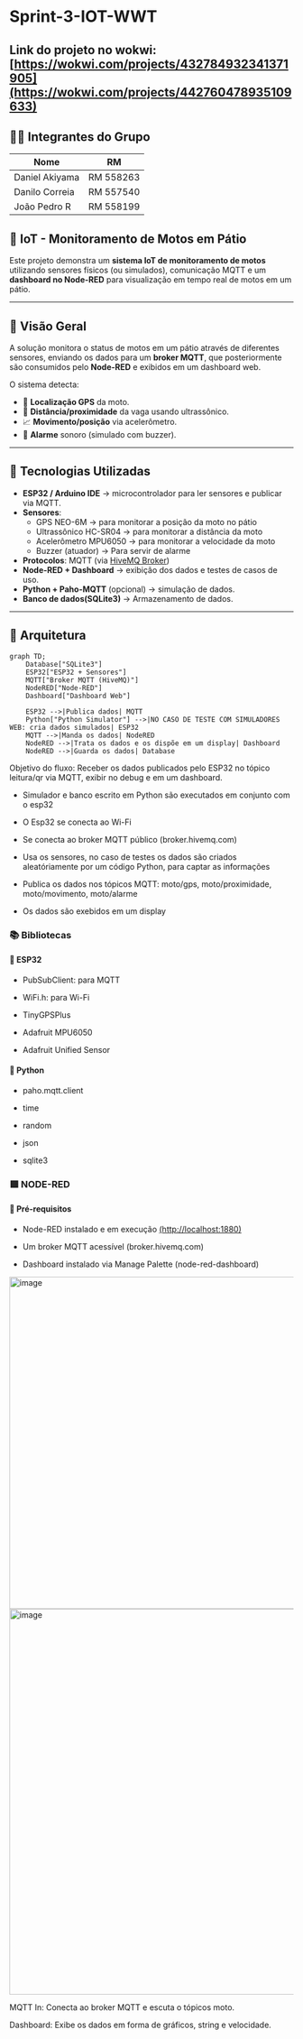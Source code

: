 # Sprint-3-IOT-WWT

## Link do projeto no wokwi: [https://wokwi.com/projects/432784932341371905](https://wokwi.com/projects/442760478935109633)

## 👨‍💻 Integrantes do Grupo
| Nome           | RM        |
|----------------|-----------|
| Daniel Akiyama | RM 558263 |
| Danilo Correia | RM 557540 |
| João Pedro R   | RM 558199 |

## 🚀 IoT - Monitoramento de Motos em Pátio

Este projeto demonstra um **sistema IoT de monitoramento de motos** utilizando sensores físicos (ou simulados), comunicação MQTT e um **dashboard no Node-RED** para visualização em tempo real de motos em um pátio.

---

## 📖 Visão Geral
A solução monitora o status de motos em um pátio através de diferentes sensores, enviando os dados para um **broker MQTT**, que posteriormente são consumidos pelo **Node-RED** e exibidos em um dashboard web.

O sistema detecta:
- 📍 **Localização GPS** da moto.  
- 📏 **Distância/proximidade** da vaga usando ultrassônico.  
- 📈 **Movimento/posição** via acelerômetro.  
- 🚨 **Alarme** sonoro (simulado com buzzer).  

---

## 🔧 Tecnologias Utilizadas
- **ESP32 / Arduino IDE** → microcontrolador para ler sensores e publicar via MQTT. 
- **Sensores**:
  - GPS NEO-6M → para monitorar a posição da moto no pátio
  - Ultrassônico HC-SR04 → para monitorar a distância da moto
  - Acelerômetro MPU6050 → para monitorar a velocidade da moto
  - Buzzer (atuador) → Para servir de alarme
- **Protocolos**: MQTT (via [HiveMQ Broker](https://www.hivemq.com/public-mqtt-broker/))  
- **Node-RED + Dashboard** → exibição dos dados e testes de casos de uso.  
- **Python + Paho-MQTT** (opcional) → simulação de dados.
- **Banco de dados(SQLite3)** → Armazenamento de dados.

---

## 📡 Arquitetura
```mermaid
graph TD;
    Database["SQLite3"]
    ESP32["ESP32 + Sensores"]
    MQTT["Broker MQTT (HiveMQ)"]
    NodeRED["Node-RED"]
    Dashboard["Dashboard Web"]

    ESP32 -->|Publica dados| MQTT
    Python["Python Simulator"] -->|NO CASO DE TESTE COM SIMULADORES WEB: cria dados simulados| ESP32
    MQTT -->|Manda os dados| NodeRED
    NodeRED -->|Trata os dados e os dispõe em um display| Dashboard
    NodeRED -->|Guarda os dados| Database
```

Objetivo do fluxo:
Receber os dados publicados pelo ESP32 no tópico leitura/qr via MQTT, exibir no debug e em um dashboard.

- Simulador e banco escrito em Python são executados em conjunto com o esp32

- O Esp32 se conecta ao Wi-Fi

- Se conecta ao broker MQTT público (broker.hivemq.com)

- Usa os sensores, no caso de testes os dados são criados aleatóriamente por um código Python, para captar as informações

- Publica os dados nos tópicos MQTT: moto/gps, moto/proximidade, moto/movimento, moto/alarme

- Os dados são exebidos em um display

### 📚 Bibliotecas

#### 🤖 ESP32
- PubSubClient: para MQTT

- WiFi.h: para Wi-Fi

- TinyGPSPlus

- Adafruit MPU6050

- Adafruit Unified Sensor

#### 🐍 Python
- paho.mqtt.client
  
- time
  
- random
  
- json
  
- sqlite3

### 🟥 NODE-RED
#### 🧰 Pré-requisitos
- Node-RED instalado e em execução [(http://localhost:1880)](http://127.0.0.1:1880/)

- Um broker MQTT acessível (broker.hivemq.com)

- Dashboard instalado via Manage Palette (node-red-dashboard)

<img width="938" height="589" alt="image" src="https://github.com/user-attachments/assets/40585ac2-eec4-41b0-b5b2-0fd8db044ea0" />

<img width="573" height="684" alt="image" src="https://github.com/user-attachments/assets/bd7c8fca-d1b7-45d0-8707-19369a44871f" />

MQTT In: Conecta ao broker MQTT e escuta o tópicos moto.

Dashboard: Exibe os dados em forma de gráficos, string e velocidade.
